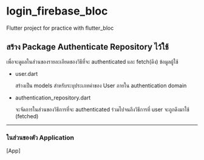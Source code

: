 # login_firebase_bloc

Flutter project for practice with flutter_bloc 

## สร้าง Package Authenticate Repository ไว้ใช้

  เพื่อจะดูแลในส่วนของรายละเอียดชองวิธีที่จะ authenticated และ fetch(ดึง) ข้อมูลผู้ใช้

- user.dart
  
  สร้างเป็น models สำหรับระบุประเภทค่าของ User ภายใน authentication domain
  
- authentication_repository.dart
  
  จะจัดการในส่วนของวิธีการที่จะ authenticated ร่วมไปจนถึงวิธีการที่ user จะถูกดึงมาใช้ (fetched)

_________________________________________________________________________________________________________________________________________________________

### ในส่วนของตัว Application 

[App]

    
